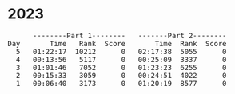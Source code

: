 # 2023

<pre>
      --------Part 1--------   -------Part 2--------
Day       Time   Rank  Score       Time  Rank  Score
  5   01:22:17  10212      0   02:17:38  5055      0
  4   00:13:56   5117      0   00:25:09  3337      0
  3   01:01:46   7052      0   01:23:23  6255      0
  2   00:15:33   3059      0   00:24:51  4022      0
  1   00:06:40   3173      0   01:20:19  8577      0
</pre>
